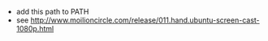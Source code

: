   * add this path to PATH
  * see http://www.moilioncircle.com/release/011.hand.ubuntu-screen-cast-1080p.html